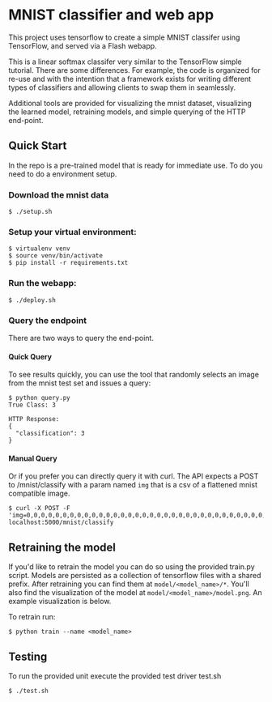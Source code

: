 # MNIST classifier and web app

This project uses tensorflow to create a simple MNIST classifer using TensorFlow, and served via a
Flash webapp.

This is a linear softmax classifer very similar to the TensorFlow simple tutorial.  There are some
differences.  For example, the code is organized for re-use and with the intention that a framework
exists for writing different types of classifiers and allowing clients to swap them in seamlessly.

Additional tools are provided for visualizing the mnist dataset, visualizing the learned model, retraining
models, and simple querying of the HTTP end-point.

## Quick Start
In the repo is a pre-trained model that is ready for immediate use.  To do you need to do a environment setup.

### Download the mnist data
```shell
$ ./setup.sh
```

### Setup your virtual environment:
```shell
$ virtualenv venv
$ source venv/bin/activate
$ pip install -r requirements.txt
```

### Run the webapp:
```shell
$ ./deploy.sh
```

### Query the endpoint

There are two ways to query the end-point.  

#### Quick Query

To see results quickly, you can use the tool that randomly selects an image from the mnist test set and issues a query:
```shell
$ python query.py 
True Class: 3

HTTP Response:
{
  "classification": 3
}
```

#### Manual Query

Or if you prefer you can directly query it with curl.  The API expects 
a POST to /mnist/classify with a param named `img` that is a csv of a flattened mnist compatible
image.
```shell
$ curl -X POST -F 'img=0,0,0,0,0,0,0,0,0,0,0,0,0,0,0,0,0,0,0,0,0,0,0,0,0,0,0,0,0,0,0,0,0,0,0,0,0,0,0,0,0,0,0,0,0,0,0,0,0,0,0,0,0,0,0,0,0,0,0,0,0,0,0,0,0,0,0,0,0,0,0,0,0,0,0,0,0,0,0,0,0,0,0,0,0,0,0,0,0,0,0,0,0,0,0,0,0,0,0,0,0,0,0,0,0,0,0,0,0,0,0,0,0,0,0,0,0,0,0,0,0,0,0,0,0,0,0,0,0,0,0,0,0,0,0,0,0,0,0,0,0,0,0,0,0,0,0,0,0,0,0,0,0,0,0,0,0,0,0,0,0,0,0,0,0,0,0,0,0,0,0,0,0,0,0,0,0,0,0,0,0,0,0,0,0,0,0,0,0,0,0,0,0,0,0,0,0,0,0,0,0,0,84,185,159,151,60,36,0,0,0,0,0,0,0,0,0,0,0,0,0,0,0,0,0,0,0,0,0,0,222,254,254,254,254,241,198,198,198,198,198,198,198,198,170,52,0,0,0,0,0,0,0,0,0,0,0,0,67,114,72,114,163,227,254,225,254,254,254,250,229,254,254,140,0,0,0,0,0,0,0,0,0,0,0,0,0,0,0,0,0,17,66,14,67,67,67,59,21,236,254,106,0,0,0,0,0,0,0,0,0,0,0,0,0,0,0,0,0,0,0,0,0,0,0,0,83,253,209,18,0,0,0,0,0,0,0,0,0,0,0,0,0,0,0,0,0,0,0,0,0,0,0,22,233,255,83,0,0,0,0,0,0,0,0,0,0,0,0,0,0,0,0,0,0,0,0,0,0,0,0,129,254,238,44,0,0,0,0,0,0,0,0,0,0,0,0,0,0,0,0,0,0,0,0,0,0,0,59,249,254,62,0,0,0,0,0,0,0,0,0,0,0,0,0,0,0,0,0,0,0,0,0,0,0,0,133,254,187,5,0,0,0,0,0,0,0,0,0,0,0,0,0,0,0,0,0,0,0,0,0,0,0,9,205,248,58,0,0,0,0,0,0,0,0,0,0,0,0,0,0,0,0,0,0,0,0,0,0,0,0,126,254,182,0,0,0,0,0,0,0,0,0,0,0,0,0,0,0,0,0,0,0,0,0,0,0,0,75,251,240,57,0,0,0,0,0,0,0,0,0,0,0,0,0,0,0,0,0,0,0,0,0,0,0,19,221,254,166,0,0,0,0,0,0,0,0,0,0,0,0,0,0,0,0,0,0,0,0,0,0,0,3,203,254,219,35,0,0,0,0,0,0,0,0,0,0,0,0,0,0,0,0,0,0,0,0,0,0,0,38,254,254,77,0,0,0,0,0,0,0,0,0,0,0,0,0,0,0,0,0,0,0,0,0,0,0,31,224,254,115,1,0,0,0,0,0,0,0,0,0,0,0,0,0,0,0,0,0,0,0,0,0,0,0,133,254,254,52,0,0,0,0,0,0,0,0,0,0,0,0,0,0,0,0,0,0,0,0,0,0,0,61,242,254,254,52,0,0,0,0,0,0,0,0,0,0,0,0,0,0,0,0,0,0,0,0,0,0,0,121,254,254,219,40,0,0,0,0,0,0,0,0,0,0,0,0,0,0,0,0,0,0,0,0,0,0,0,121,254,207,18,0,0,0,0,0,0,0,0,0,0,0,0,0,0,0,0,0,0,0,0,0,0,0,0,0,0,0,0,0,0,0,0,0,0,0,0,0,0,0,0,0,0' localhost:5000/mnist/classify
```

## Retraining the model
If you'd like to retrain the model you can do so using the provided train.py script.  Models are persisted as a collection 
of tensorflow files with a shared prefix.  After retraining you can find them at `model/<model_name>/*`.  You'll also 
find the visualization of the model at `model/<model_name>/model.png`.  An example visualization is below.

To retrain run:
```shell
$ python train --name <model_name>
```

## Testing

To run the provided unit execute the provided test driver test.sh
```shell
$ ./test.sh
```
